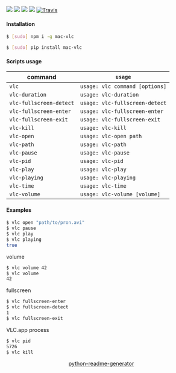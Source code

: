 <!--
https://pypi.org/project/readme-generator/
https://pypi.org/project/python-readme-generator/
-->

[![](https://img.shields.io/badge/OS-macOS-blue.svg?longCache=True)]()
[![](https://img.shields.io/badge/language-AppleScript-blue.svg?longCache=True)]()
[![](https://img.shields.io/pypi/v/mac-vlc.svg?maxAge=3600)](https://pypi.org/project/mac-vlc/)
[![](https://img.shields.io/npm/v/mac-vlc.svg?maxAge=3600)](https://www.npmjs.com/package/mac-vlc)
[![Travis](https://api.travis-ci.org/looking-for-a-job/mac-vlc.svg?branch=master)](https://travis-ci.org/looking-for-a-job/mac-vlc/)

#### Installation
```bash
$ [sudo] npm i -g mac-vlc
```
```bash
$ [sudo] pip install mac-vlc
```

#### Scripts usage
command|`usage`
-|-
`vlc` |`usage: vlc command [options]`
`vlc-duration` |`usage: vlc-duration`
`vlc-fullscreen-detect` |`usage: vlc-fullscreen-detect`
`vlc-fullscreen-enter` |`usage: vlc-fullscreen-enter`
`vlc-fullscreen-exit` |`usage: vlc-fullscreen-exit`
`vlc-kill` |`usage: vlc-kill`
`vlc-open` |`usage: vlc-open path`
`vlc-path` |`usage: vlc-path`
`vlc-pause` |`usage: vlc-pause`
`vlc-pid` |`usage: vlc-pid`
`vlc-play` |`usage: vlc-play`
`vlc-playing` |`usage: vlc-playing`
`vlc-time` |`usage: vlc-time`
`vlc-volume` |`usage: vlc-volume [volume]`

#### Examples
```bash
$ vlc open "path/to/pron.avi"
$ vlc pause
$ vlc play
$ vlc playing
true
```

volume
```bash
$ vlc volume 42
$ vlc volume
42
```

fullscreen
```bash
$ vlc fullscreen-enter
$ vlc fullscreen-detect
1
$ vlc fullscreen-exit
```

VLC.app process
```bash
$ vlc pid
5726
$ vlc kill
```

<p align="center">
    <a href="https://pypi.org/project/python-readme-generator/">python-readme-generator</a>
</p>